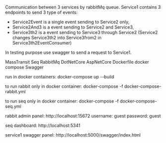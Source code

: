Communication between 3 services by rabbitMq queue. Service1 contains 3 endpoints to send 3 type of events: 
 - Service2Event is a single event sending to Service2 only,
 - Service2And3 is a event sending to Service2 and Service3,
 - Service3th2 is a event sending to Service3 through Service2 (Service2 changes Service3th2 into Service3from2 in Service3th2EventConsumer)

In testing purpose use swagger to send a request to Service1.

MassTransit Seq RabbitMq DotNetCore AspNetCore Dockerfile docker compose Swagger

run in docker containers:
docker-compose up --build

to run rabbit only in docker container:
docker-compose -f docker-compose-rabbit.yml

to run seq only in docker container:
docker-compose -f docker-compose-seq.yml

rabbit admin panel:
http://localhost:15672
username: guest
password: guest

seq dashboard:
http://localhost:5341

service1 swagger panel:
http://localhost:5000/swagger/index.html
